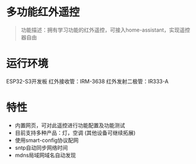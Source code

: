 # 多功能红外遥控

> 功能描述：拥有学习功能的红外遥控，可接入home-assistant，实现遥控器自由

# 运行环境
ESP32-S3开发板
红外接收管：IRM-3638
红外发射二极管：IR333-A

# 特性

- 内置网页，可对此遥控进行功能配置及功能测试
- 目前支持多种产品：灯，空调 (其他设备可继续拓展)
- 使用smart-config协议配网
- sntp自动同步网络时间
- mdns局域网域名自动发现
